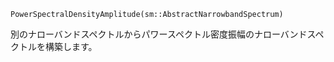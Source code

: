 ```
PowerSpectralDensityAmplitude(sm::AbstractNarrowbandSpectrum)
```

別のナローバンドスペクトルからパワースペクトル密度振幅のナローバンドスペクトルを構築します。
